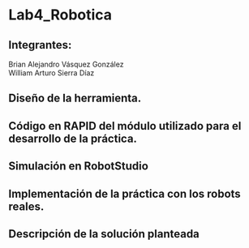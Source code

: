# Lab4_Robotica
## Integrantes:

Brian Alejandro Vásquez González  
William Arturo Sierra Díaz  

## Diseño de la herramienta.
## Código en RAPID del módulo utilizado para el desarrollo de la práctica.
## Simulación en RobotStudio
## Implementación de la práctica con los robots reales.
## Descripción de la solución planteada
